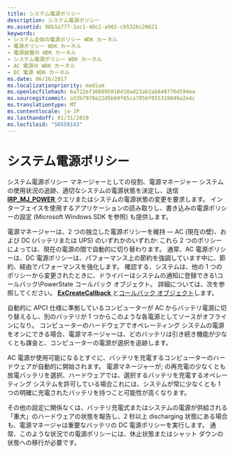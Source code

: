```yaml
---
title: システム電源ポリシー
description: システム電源ポリシー
ms.assetid: 98b1a777-3ac1-40c2-a902-cb5326c20621
keywords:
- システム全体の電源ポリシー WDK カーネル
- 電源ポリシー WDK カーネル
- 電源装置の WDK カーネル
- システム電源ポリシー WDK カーネル
- AC 電源の WDK カーネル
- DC 電源 WDK カーネル
ms.date: 06/16/2017
ms.localizationpriority: medium
ms.openlocfilehash: 6a722ef366095010410ad23ab2ab648776d594ea
ms.sourcegitcommit: a33b7978e22d5bb9f65ca7056f955319049a2e4c
ms.translationtype: MT
ms.contentlocale: ja-JP
ms.lasthandoff: 01/31/2019
ms.locfileid: "56559143"
---
```

# <a name="system-power-policy"></a>システム電源ポリシー





システム電源ポリシー マネージャーとしての役割、電源マネージャー システムの使用状況の追跡、適切なシステムの電源状態を決定し、送信[ **IRP\_MJ\_POWER** ](https://msdn.microsoft.com/library/windows/hardware/ff550784)クエリまたはシステムの電源状態の変更を要求します。 インターフェイスを使用するアプリケーションの読み取りし、書き込みの電源ポリシーの設定 (Microsoft Windows SDK を参照) も提供します。

電源マネージャーは、2 つの独立した電源ポリシーを維持 — AC (現在の壁)、および DC (バッテリまたは UPS) のいずれかのいずれか: これら 2 つのポリシーによっては、現在の電源の間で自動的に切り替わります。 通常、AC 電源ポリシーは、DC 電源ポリシーは、パフォーマンス上の節約を強調しています中に、節約、経由でパフォーマンスを強化します。 確認する、システムは、他の 1 つのポリシーから変更されたときに、ドライバーはシステムの通知に登録できる\\コールバック\\PowerState コールバック オブジェクト。 詳細については、次を参照してください。 [ **ExCreateCallback** ](https://msdn.microsoft.com/library/windows/hardware/ff544560)と[コールバック オブジェクト](callback-objects.md)します。

自動的に APCI 仕様に準拠しているコンピューターが AC からバッテリ電源に切り替えるし、別のバッテリが 1 つからこのような各電源としてソースがオフラインになり。 コンピューターのハードウェアでオペレーティング システムの電源をオンにできる場合、電源マネージャーは、どのバッテリは引き続き機能が少なくとも課金と、コンピューターの電源が選択を追跡します。

AC 電源が使用可能になるとすぐに、バッテリを充電するコンピューターのハードウェアが自動的に開始されます。 電源マネージャーが; の再充電の少なくとも放電バッテリを選択、ハードウェアでは、選択するバッテリを充電するオペレーティング システムを許可している場合これには、システムが常に少なくとも 1 つの明確に充電されたバッテリを持つこと可能性が高くなります。

その他の設定に関係なくは、バッテリ充電式またはシステムの電源が供給される「重大」のハードウェアの状態を報告し、2 秒以上 discharging 状態にある場合も、電源マネージャは重要なバッテリの DC 電源ポリシーを実行します。 通常、このような状況での電源ポリシーには、休止状態またはシャット ダウンの状態への移行が必要です。

 

 




